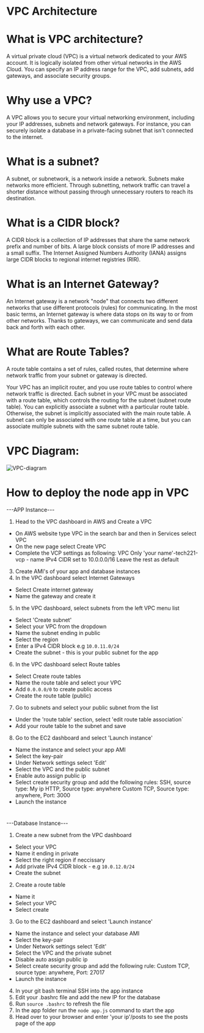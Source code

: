 # VPC Architecture
#
# What is VPC architecture?

A virtual private cloud (VPC) is a virtual network dedicated to your AWS account. It is logically isolated from other virtual networks in the AWS Cloud. You can specify an IP address range for the VPC, add subnets, add gateways, and associate security groups.

#
# Why use a VPC?

A VPC allows you to secure your virtual networking environment, including your IP addresses, subnets and network gateways. For instance, you can securely isolate a database in a private-facing subnet that isn't connected to the internet.

#
# What is a subnet?

A subnet, or subnetwork, is a network inside a network. Subnets make networks more efficient. Through subnetting, network traffic can travel a shorter distance without passing through unnecessary routers to reach its destination.

#
# What is a CIDR block?

A CIDR block is a collection of IP addresses that share the same network prefix and number of bits. A large block consists of more IP addresses and a small suffix. The Internet Assigned Numbers Authority (IANA) assigns large CIDR blocks to regional internet registries (RIR).

#
# What is an Internet Gateway?

An Internet gateway is a network "node" that connects two different networks that use different protocols (rules) for communicating. In the most basic terms, an Internet gateway is where data stops on its way to or from other networks. Thanks to gateways, we can communicate and send data back and forth with each other.

#
# What are Route Tables?

A route table contains a set of rules, called routes, that determine where network traffic from your subnet or gateway is directed.

Your VPC has an implicit router, and you use route tables to control where network traffic is directed. Each subnet in your VPC must be associated with a route table, which controls the routing for the subnet (subnet route table). You can explicitly associate a subnet with a particular route table. Otherwise, the subnet is implicitly associated with the main route table. A subnet can only be associated with one route table at a time, but you can associate multiple subnets with the same subnet route table.

#
# VPC Diagram:
![VPC-diagram](https://user-images.githubusercontent.com/129315605/234340160-9eea70cf-1f33-4b8a-844d-ed8c9b8f3d6b.png)
#
# How to deploy the node app in VPC

---APP Instance---

1. Head to the VPC dashboard in AWS and Create a VPC
- On AWS website type VPC in the search bar and then in Services select VPC
- On the new page select Create VPC
- Complete the VCP settings as following:
VPC Only
'your name'-tech221-vcp - name
IPv4 CIDR set to 10.0.0.0/16
Leave the rest as default
3. Create AMI's of your app and database instances
4. In the VPC dashboard select Internet Gateways
- Select Create internet gateway
- Name the gateway and create it
5. In the VPC dashboard, select subnets from the left VPC menu list
- Select 'Create subnet'
- Select your VPC from the dropdown
- Name the subnet ending in public
- Select the region
- Enter a IPv4 CIDR block e.g `10.0.11.0/24`
- Create the subnet - this is your public subnet for the app
6. In the VPC dashboard select Route tables
- Select Create route tables
- Name the route table and select your VPC
- Add `0.0.0.0/0` to create public access
- Create the route table (public)
7. Go to subnets and select your public subnet from the list
- Under the 'route table' section, select 'edit route table association`
- Add your route table to the subnet and save
8. Go to the EC2 dashboard and select 'Launch instance'
- Name the instance and select your app AMI
- Select the key-pair
- Under Network settings select 'Edit'
- Select the VPC and the public subnet
- Enable auto assign public ip
- Select create security group and add the following rules:
SSH, source type: My ip
HTTP, Source type: anywhere
Custom TCP, Source type: anywhere, Port: 3000
- Launch the instance
#
---Database Instance---

1. Create a new subnet from the VPC dashboard
- Select your VPC
- Name it ending in private
- Select the right region if neccissary
- Add private IPv4 CIDR block - e.g `10.0.12.0/24`
- Create the subnet
2. Create a route table
- Name it
- Select your VPC
- Select create
3. Go to the EC2 dashboard and select 'Launch instance'
- Name the instance and select your database AMI
- Select the key-pair
- Under Network settings select 'Edit'
- Select the VPC and the private subnet
- Disable auto assign public ip
- Select create security group and add the following rule:
Custom TCP, source type: anywhere, Port: 27017
- Launch the instance
4. In your git bash terminal SSH into the app instance
5. Edit your .bashrc file and add the new IP for the database
6. Run `source .bashrc` to refresh the file
7. In the app folder run the `node app.js` command to start the app
8. Head over to your browser and enter 'your ip'/posts to see the posts page of the app
